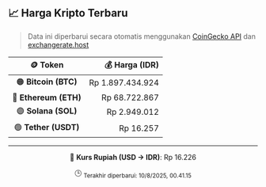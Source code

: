 

<!-- HARGA_KRIPTO -->
## 📈 Harga Kripto Terbaru

> Data ini diperbarui secara otomatis menggunakan [CoinGecko API](https://www.coingecko.com/) dan [exchangerate.host](https://exchangerate.host/)

<div align="center">

| 🪙 Token | 💰 Harga (IDR) |
|:------:|---------------:|
| 🟠 **Bitcoin (BTC)**   | Rp 1.897.434.924 |
| 🔵 **Ethereum (ETH)**  | Rp 68.722.867 |
| 🟣 **Solana (SOL)**    | Rp 2.949.012 |
| 🟢 **Tether (USDT)**   | Rp 16.257 |

---

💱 **Kurs Rupiah (USD → IDR)**: Rp 16.226

🕒 <sub>Terakhir diperbarui: 10/8/2025, 00.41.15</sub>

</div>
<!-- /HARGA_KRIPTO -->